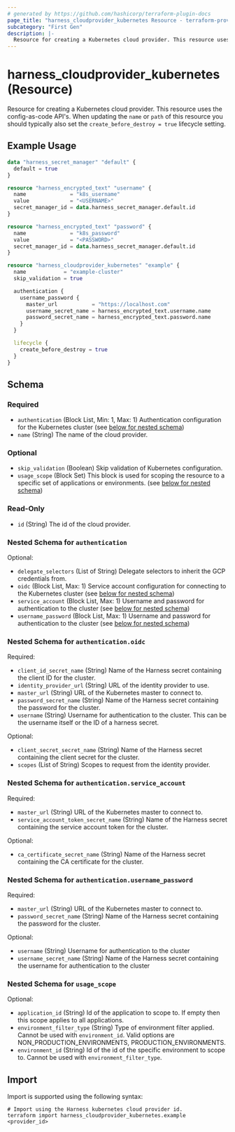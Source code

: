 ```yaml
---
# generated by https://github.com/hashicorp/terraform-plugin-docs
page_title: "harness_cloudprovider_kubernetes Resource - terraform-provider-harness"
subcategory: "First Gen"
description: |-
  Resource for creating a Kubernetes cloud provider. This resource uses the config-as-code API's. When updating the name or path of this resource you should typically also set the create_before_destroy = true lifecycle setting.
---
```


# harness_cloudprovider_kubernetes (Resource)

Resource for creating a Kubernetes cloud provider. This resource uses the config-as-code API's. When updating the `name` or `path` of this resource you should typically also set the `create_before_destroy = true` lifecycle setting.

## Example Usage

```terraform
data "harness_secret_manager" "default" {
  default = true
}

resource "harness_encrypted_text" "username" {
  name              = "k8s_username"
  value             = "<USERNAME>"
  secret_manager_id = data.harness_secret_manager.default.id
}

resource "harness_encrypted_text" "password" {
  name              = "k8s_password"
  value             = "<PASSWORD>"
  secret_manager_id = data.harness_secret_manager.default.id
}

resource "harness_cloudprovider_kubernetes" "example" {
  name            = "example-cluster"
  skip_validation = true

  authentication {
    username_password {
      master_url           = "https://localhost.com"
      username_secret_name = harness_encrypted_text.username.name
      password_secret_name = harness_encrypted_text.password.name
    }
  }

  lifecycle {
    create_before_destroy = true
  }
}
```

<!-- schema generated by tfplugindocs -->
## Schema

### Required

- `authentication` (Block List, Min: 1, Max: 1) Authentication configuration for the Kubernetes cluster (see [below for nested schema](#nestedblock--authentication))
- `name` (String) The name of the cloud provider.

### Optional

- `skip_validation` (Boolean) Skip validation of Kubernetes configuration.
- `usage_scope` (Block Set) This block is used for scoping the resource to a specific set of applications or environments. (see [below for nested schema](#nestedblock--usage_scope))

### Read-Only

- `id` (String) The id of the cloud provider.

<a id="nestedblock--authentication"></a>
### Nested Schema for `authentication`

Optional:

- `delegate_selectors` (List of String) Delegate selectors to inherit the GCP credentials from.
- `oidc` (Block List, Max: 1) Service account configuration for connecting to the Kubernetes cluster (see [below for nested schema](#nestedblock--authentication--oidc))
- `service_account` (Block List, Max: 1) Username and password for authentication to the cluster (see [below for nested schema](#nestedblock--authentication--service_account))
- `username_password` (Block List, Max: 1) Username and password for authentication to the cluster (see [below for nested schema](#nestedblock--authentication--username_password))

<a id="nestedblock--authentication--oidc"></a>
### Nested Schema for `authentication.oidc`

Required:

- `client_id_secret_name` (String) Name of the Harness secret containing the client ID for the cluster.
- `identity_provider_url` (String) URL of the identity provider to use.
- `master_url` (String) URL of the Kubernetes master to connect to.
- `password_secret_name` (String) Name of the Harness secret containing the password for the cluster.
- `username` (String) Username for authentication to the cluster. This can be the username itself or the ID of a harness secret.

Optional:

- `client_secret_secret_name` (String) Name of the Harness secret containing the client secret for the cluster.
- `scopes` (List of String) Scopes to request from the identity provider.


<a id="nestedblock--authentication--service_account"></a>
### Nested Schema for `authentication.service_account`

Required:

- `master_url` (String) URL of the Kubernetes master to connect to.
- `service_account_token_secret_name` (String) Name of the Harness secret containing the service account token for the cluster.

Optional:

- `ca_certificate_secret_name` (String) Name of the Harness secret containing the CA certificate for the cluster.


<a id="nestedblock--authentication--username_password"></a>
### Nested Schema for `authentication.username_password`

Required:

- `master_url` (String) URL of the Kubernetes master to connect to.
- `password_secret_name` (String) Name of the Harness secret containing the password for the cluster.

Optional:

- `username` (String) Username for authentication to the cluster
- `username_secret_name` (String) Name of the Harness secret containing the username for authentication to the cluster



<a id="nestedblock--usage_scope"></a>
### Nested Schema for `usage_scope`

Optional:

- `application_id` (String) Id of the application to scope to. If empty then this scope applies to all applications.
- `environment_filter_type` (String) Type of environment filter applied. Cannot be used with `environment_id`. Valid options are NON_PRODUCTION_ENVIRONMENTS, PRODUCTION_ENVIRONMENTS.
- `environment_id` (String) Id of the id of the specific environment to scope to. Cannot be used with `environment_filter_type`.

## Import

Import is supported using the following syntax:

```shell
# Import using the Harness kubernetes cloud provider id.
terraform import harness_cloudprovider_kubernetes.example <provider_id>
```

